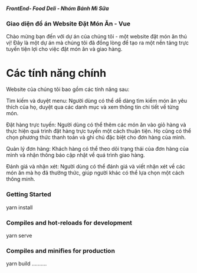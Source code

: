 ##### FrontEnd- Food Deli - Nhóm Bánh Mì Sữa 

### Giao diện đồ án Website Đặt Món Ăn - Vue
Chào mừng bạn đến với dự án của chúng tôi - một website đặt món ăn thú vị! Đây là một dự án mà chúng tôi đã đồng lòng để tạo ra một nền tảng trực tuyến tiện lợi cho việc đặt món ăn và giao hàng.


# Các tính năng chính
Website của chúng tôi bao gồm các tính năng sau:

Tìm kiếm và duyệt menu: Người dùng có thể dễ dàng tìm kiếm món ăn yêu thích của họ, duyệt qua các danh mục và xem thông tin chi tiết về từng món.

Đặt hàng trực tuyến: Người dùng có thể thêm các món ăn vào giỏ hàng và thực hiện quá trình đặt hàng trực tuyến một cách thuận tiện. Họ cũng có thể chọn phương thức thanh toán và ghi chú đặc biệt cho đơn hàng của mình.

Quản lý đơn hàng: Khách hàng có thể theo dõi trạng thái của đơn hàng của mình và nhận thông báo cập nhật về quá trình giao hàng.

Đánh giá và nhận xét: Người dùng có thể đánh giá và viết nhận xét về các món ăn mà họ đã thưởng thức, giúp người khác có thể lựa chọn một cách thông minh.



### Getting Started

yarn install

### Compiles and hot-reloads for development

yarn serve

### Compiles and minifies for production

yarn build
..........





